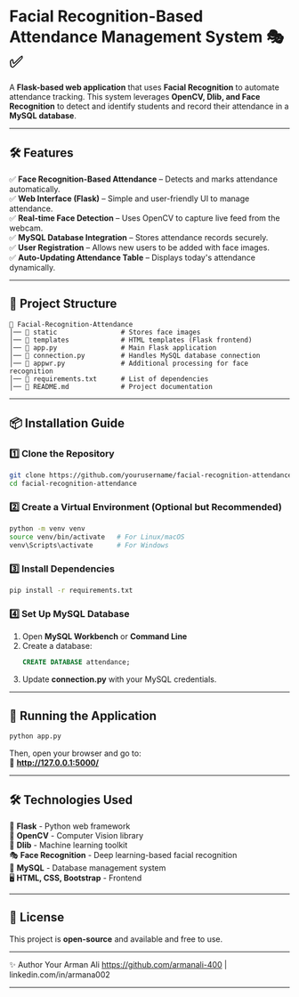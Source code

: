 # **Facial Recognition-Based Attendance Management System** 🎭✅  

A **Flask-based web application** that uses **Facial Recognition** to automate attendance tracking. This system leverages **OpenCV, Dlib, and Face Recognition** to detect and identify students and record their attendance in a **MySQL database**.  

---

## **🛠 Features**  
✅ **Face Recognition-Based Attendance** – Detects and marks attendance automatically.  
✅ **Web Interface (Flask)** – Simple and user-friendly UI to manage attendance.  
✅ **Real-time Face Detection** – Uses OpenCV to capture live feed from the webcam.  
✅ **MySQL Database Integration** – Stores attendance records securely.  
✅ **User Registration** – Allows new users to be added with face images.  
✅ **Auto-Updating Attendance Table** – Displays today's attendance dynamically.  

---

## **📂 Project Structure**  

```
📁 Facial-Recognition-Attendance
│── 📁 static                # Stores face images
│── 📁 templates             # HTML templates (Flask frontend)
│── 📄 app.py                # Main Flask application
│── 📄 connection.py         # Handles MySQL database connection
│── 📄 appwr.py              # Additional processing for face recognition
│── 📄 requirements.txt      # List of dependencies
│── 📄 README.md             # Project documentation
```

---

## **📦 Installation Guide**  

### **1️⃣ Clone the Repository**  
```bash
git clone https://github.com/yourusername/facial-recognition-attendance.git
cd facial-recognition-attendance
```

### **2️⃣ Create a Virtual Environment (Optional but Recommended)**  
```bash
python -m venv venv
source venv/bin/activate   # For Linux/macOS
venv\Scripts\activate      # For Windows
```

### **3️⃣ Install Dependencies**  
```bash
pip install -r requirements.txt
```

### **4️⃣ Set Up MySQL Database**  
1. Open **MySQL Workbench** or **Command Line**  
2. Create a database:  
   ```sql
   CREATE DATABASE attendance;
   ```
3. Update **connection.py** with your MySQL credentials.  

---

## **🚀 Running the Application**  
```bash
python app.py
```
Then, open your browser and go to:  
📌 **http://127.0.0.1:5000/**  

---

## **🛠 Technologies Used**  
🚀 **Flask** - Python web framework  
📸 **OpenCV** - Computer Vision library  
🧠 **Dlib** - Machine learning toolkit  
🎭 **Face Recognition** - Deep learning-based facial recognition  
💾 **MySQL** - Database management system  
🖥 **HTML, CSS, Bootstrap** - Frontend  

---

## **📜 License**  
This project is **open-source** and available and free to use.

---

✨ Author
Your Arman Ali
https://github.com/armanali-400 |  linkedin.com/in/armana002 
  

---